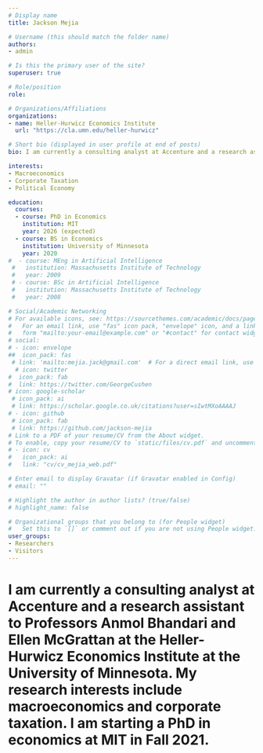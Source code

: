 ```yaml
---
# Display name
title: Jackson Mejia

# Username (this should match the folder name)
authors:
- admin

# Is this the primary user of the site?
superuser: true

# Role/position
role: 

# Organizations/Affiliations
organizations:
- name: Heller-Hurwicz Economics Institute
  url: "https://cla.umn.edu/heller-hurwicz"

# Short bio (displayed in user profile at end of posts)
bio: I am currently a consulting analyst at Accenture and a research assistant to Professors Anmol Bhandari and Ellen McGrattan at the Heller-Hurwicz Economics Institute at the University of Minnesota. My research interests include macroeconomics and corporate taxation. I will be starting a PhD in economics at MIT in Fall 2021.

interests:
- Macroeconomics
- Corporate Taxation
- Political Economy

education:
  courses:
  - course: PhD in Economics
    institution: MIT
    year: 2026 (expected)
  - course: BS in Economics
    institution: University of Minnesota
    year: 2020
#  - course: MEng in Artificial Intelligence
 #   institution: Massachusetts Institute of Technology
 #   year: 2009
 # - course: BSc in Artificial Intelligence
 #   institution: Massachusetts Institute of Technology
 #   year: 2008

# Social/Academic Networking
# For available icons, see: https://sourcethemes.com/academic/docs/page-builder/#icons
#   For an email link, use "fas" icon pack, "envelope" icon, and a link in the
#   form "mailto:your-email@example.com" or "#contact" for contact widget.
# social:
# - icon: envelope
##  icon_pack: fas
 # link: 'mailto:mejia.jack@gmail.com'  # For a direct email link, use "mailto:mejia.jack@gmail.com".
  # icon: twitter
#  icon_pack: fab
#  link: https://twitter.com/GeorgeCushen
# icon: google-scholar
 # icon_pack: ai
 # link: https://scholar.google.co.uk/citations?user=sIwtMXoAAAAJ
# - icon: github
 # icon_pack: fab
 # link: https://github.com/jackson-mejia
# Link to a PDF of your resume/CV from the About widget.
# To enable, copy your resume/CV to `static/files/cv.pdf` and uncomment the lines below.
# - icon: cv
#   icon_pack: ai
#   link: "cv/cv_mejia_web.pdf"

# Enter email to display Gravatar (if Gravatar enabled in Config)
# email: ""

# Highlight the author in author lists? (true/false)
# highlight_name: false

# Organizational groups that you belong to (for People widget)
#   Set this to `[]` or comment out if you are not using People widget.
user_groups: 
- Researchers
- Visitors
---
```


# I am currently a consulting analyst at Accenture and a research assistant to Professors Anmol Bhandari and Ellen McGrattan at the Heller-Hurwicz Economics Institute at the University of Minnesota. My research interests include macroeconomics and corporate taxation. I am starting a PhD in economics at MIT in Fall 2021.
